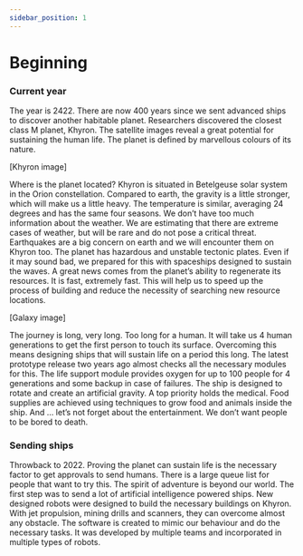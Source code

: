 ```yaml
---
sidebar_position: 1
---
```


# Beginning

### Current year

The year is 2422. There are now 400 years since we sent advanced ships to discover another habitable planet. Researchers discovered the closest class M planet, Khyron. The satellite images reveal a great potential for sustaining the human life. The planet is defined by marvellous colours of its nature.

[Khyron image]

Where is the planet located? Khyron is situated in Betelgeuse solar system in the Orion constellation. Compared to earth, the gravity is a little stronger, which will make us a little heavy.   The temperature is similar, averaging 24 degrees and has the same four seasons. We don’t have too much information about the weather. We are estimating that there are extreme cases of weather, but will be rare and do not pose a critical threat. Earthquakes are a big concern on earth and we will encounter them on Khyron too. The planet has hazardous and unstable tectonic plates. Even if it may sound bad, we prepared for this with spaceships designed to sustain the waves. A great news comes from the planet’s ability to regenerate its resources. It is fast, extremely fast. This will help us to speed up the process of building and reduce the necessity of searching new resource locations.

[Galaxy image]

The journey is long, very long. Too long for a human. It will take us 4 human generations to get the first person to touch its surface. Overcoming this means designing ships that will sustain life on a period this long. The latest prototype release two years ago almost checks all the necessary modules for this. The life support module provides oxygen for up to 100 people for 4 generations and some backup in case of failures. The ship is designed to rotate and create an artificial gravity. A top priority holds the medical. Food supplies are achieved using techniques to grow food and animals inside the ship. And … let’s not forget about the entertainment. We don’t want people to be bored to death.

### Sending ships

Throwback to 2022. Proving the planet can sustain life is the necessary factor to get approvals to send humans. There is a large queue list for people that want to try this. The spirit of adventure is beyond our world.
The first step was to send a lot of artificial intelligence powered ships. New designed robots were designed to build the necessary buildings on Khyron. With jet propulsion, mining drills and scanners, they can overcome almost any obstacle. The software is created to mimic our behaviour and do the necessary tasks. It was developed by multiple teams and incorporated in multiple types of robots.